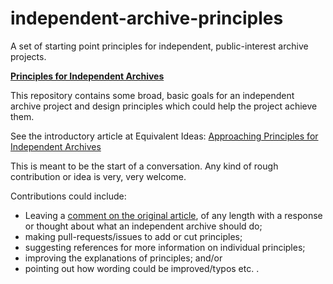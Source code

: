 independent-archive-principles
==============================

A set of starting point principles for independent, public-interest archive projects.

**[Principles for Independent Archives](https://github.com/equivalentideas/independent-archive-principles/blob/master/independent-archive-principles.md)**

This repository contains some broad, basic goals for an independent archive project and design principles which could help the project achieve them.

See the introductory article at Equivalent Ideas: [Approaching Principles for Independent Archives](equivalentideas.com/journal/approaching-principles-for-independent-archives/ 'What should an independent archive do? Some starter ideas and an invitation for contributions, posted 17th February 2014')

This is meant to be the start of a conversation. Any kind of rough contribution or idea is very, very welcome.

Contributions could include:

*    Leaving a [comment on the original article](http://equivalentideas.com/journal/approaching-principles-for-independent-archives/#disqus_thread), of any length with a response or thought about what an independent archive should do;
*    making pull-requests/issues to add or cut principles;
*    suggesting references for more information on individual principles;
*    improving the explanations of principles; and/or
*    pointing out how wording could be improved/typos etc. .
